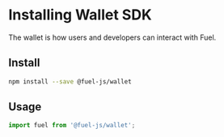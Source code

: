 Installing Wallet SDK
===

The wallet is how users and developers can interact with Fuel.

Install
---

```bash
npm install --save @fuel-js/wallet
```

Usage
---

```js
import fuel from '@fuel-js/wallet';
```
